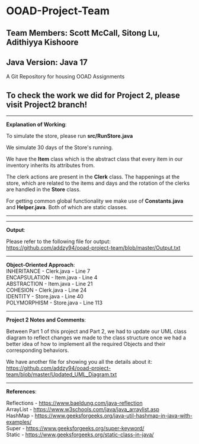 # OOAD-Project-Team
## Team Members: Scott McCall, Sitong Lu, Adithiyya Kishoore
## Java Version: Java 17
A Git Repository for housing OOAD Assignments

## To check the work we did for Project 2, please visit Project2 branch!

---

**Explanation of Working**:

To simulate the store, please run **src/RunStore.java**

We simulate 30 days of the Store's running.

We have the **Item** class which is the abstract class that every item in our inventory
inherits its attributes from.

The clerk actions are present in the **Clerk** class. The happenings at the store, which are related to the
items and days and the rotation of the clerks are handled in the **Store** class.

For getting common global functionality we make use of **Constants.java** and **Helper.java**.
Both of which are static classes.

---

---

**Output**:

Please refer to the following file for output:<br>
https://github.com/addzy94/ooad-project-team/blob/master/Output.txt

---

**Object-Oriented Approach**: <br>
    INHERITANCE - Clerk.java - Line 7 <br>
    ENCAPSULATION - Item.java - Line 4 <br>
    ABSTRACTION - Item.java - Line 21 <br>
    COHESION - Clerk.java - Line 24 <br>
    IDENTITY - Store.java - Line 40 <br>
    POLYMORPHISM - Store.java - Line 113

---

**Project 2 Notes and Comments**:

Between Part 1 of this project and Part 2, we had to update our UML class diagram
to reflect changes we made to the class structure once we had a better
idea of how to implement all the required Objects and their corresponding behaviors.

We have another file for showing you all the details about it:<br>
https://github.com/addzy94/ooad-project-team/blob/master/Updated_UML_Diagram.txt

---

**References**:

Reflections - https://www.baeldung.com/java-reflection<br>
ArrayList - https://www.w3schools.com/java/java_arraylist.asp<br>
HashMap - https://www.geeksforgeeks.org/java-util-hashmap-in-java-with-examples/<br>
Super - https://www.geeksforgeeks.org/super-keyword/<br>
Static - https://www.geeksforgeeks.org/static-class-in-java/<br>

 
